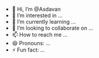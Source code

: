 - 👋 Hi, I’m @Asdavan
- 👀 I’m interested in ...
- 🌱 I’m currently learning ...
- 💞️ I’m looking to collaborate on ...
- 📫 How to reach me ...
- 😄 Pronouns: ...
- ⚡ Fun fact: ...

<!---
Asdavan/Asdavan is a ✨ special ✨ repository because its `README.md` (this file) appears on your GitHub profile.
You can click the Preview link to take a look at your changes.
--->
